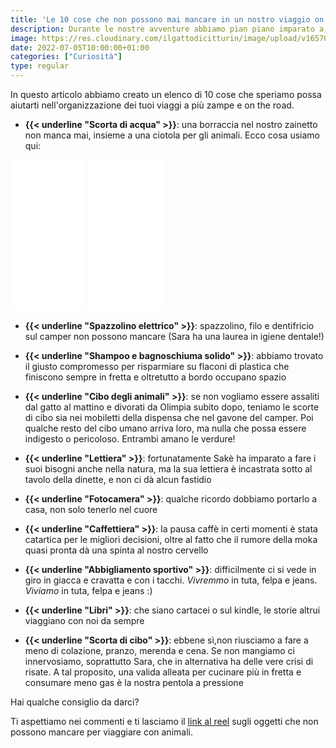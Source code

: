 ```yaml
---
title: 'Le 10 cose che non possono mai mancare in un nostro viaggio on the road'
description: Durante le nostre avventure abbiamo pian piano imparato a capire quali fossero gli oggetti fondamentali da avere con noi, ad uso umano e animale
image: https://res.cloudinary.com/ilgattodicitturin/image/upload/v1657024162/Articoli/10_cose_per_un_viaggio_ontheroad_udittt.jpg
date: 2022-07-05T10:00:00+01:00
categories: ["Curiosità"]
type: regular
---
```

In questo articolo abbiamo creato un elenco di 10 cose che speriamo possa aiutarti nell'organizzazione dei tuoi viaggi a più zampe e on the road.

* **{{< underline "Scorta di acqua" >}}**: una borraccia nel nostro zainetto non manca mai, insieme a una ciotola per gli animali.
Ecco cosa usiamo qui: 


<iframe sandbox="allow-popups allow-scripts allow-modals allow-forms allow-same-origin" style="width:120px;height:240px;" marginwidth="0" marginheight="0" scrolling="no" frameborder="0" src="//rcm-eu.amazon-adsystem.com/e/cm?lt1=_blank&bc1=000000&IS2=1&bg1=FFFFFF&fc1=000000&lc1=0000FF&t=vandipety-21&language=it_IT&o=29&p=8&l=as4&m=amazon&f=ifr&ref=as_ss_li_til&asins=B09MZL9N28&linkId=8c2230f680447d23aa9f1b094b376ced"></iframe>

<iframe sandbox="allow-popups allow-scripts allow-modals allow-forms allow-same-origin" style="width:120px;height:240px;" marginwidth="0" marginheight="0" scrolling="no" frameborder="0" src="//rcm-eu.amazon-adsystem.com/e/cm?lt1=_blank&bc1=000000&IS2=1&bg1=FFFFFF&fc1=000000&lc1=0000FF&t=vandipety-21&language=it_IT&o=29&p=8&l=as4&m=amazon&f=ifr&ref=as_ss_li_til&asins=B08QMHK95X&linkId=2a6a3352eb9d8d7b931e9a6a218bd407"></iframe>

* **{{< underline "Spazzolino elettrico" >}}**: spazzolino, filo e dentifricio sul camper non possono mancare (Sara ha una laurea in igiene dentale!)

* **{{< underline "Shampoo e bagnoschiuma solido" >}}**: abbiamo trovato il giusto compromesso per risparmiare su flaconi di plastica che finiscono sempre in fretta e oltretutto a bordo occupano spazio

* **{{< underline "Cibo degli animali" >}}**: se non vogliamo essere assaliti dal gatto al mattino e divorati da Olimpia subito dopo, teniamo le scorte di cibo sia nei mobiletti della dispensa che nel gavone del camper. Poi qualche resto del cibo umano arriva loro, ma nulla che possa essere indigesto o pericoloso. Entrambi amano le verdure!

* **{{< underline "Lettiera" >}}**: fortunatamente Sakè ha imparato a fare i suoi bisogni anche nella natura, ma la sua lettiera è incastrata sotto al tavolo della dinette, e non ci dà alcun fastidio

* **{{< underline "Fotocamera" >}}**: qualche ricordo dobbiamo portarlo a casa, non solo tenerlo nel cuore

* **{{< underline "Caffettiera" >}}**: la pausa caffè in certi momenti è stata catartica per le migliori decisioni, oltre al fatto che il rumore della moka quasi pronta dà una spinta al nostro cervello

* **{{< underline "Abbigliamento sportivo" >}}**: difficilmente ci si vede in giro in giacca e cravatta e con i tacchi. *Vivremmo* in tuta, felpa e jeans. *Viviamo* in tuta, felpa e jeans :)

* **{{< underline "Libri" >}}**: che siano cartacei o sul kindle, le storie altrui viaggiano con noi da sempre

* **{{< underline "Scorta di cibo" >}}**: ebbene sì,non riusciamo a fare a meno di colazione, pranzo, merenda e cena. Se non mangiamo ci innervosiamo, soprattutto Sara, che in alternativa ha delle vere crisi di risate. A tal proposito, una valida alleata per cucinare più in fretta e consumare meno gas è la nostra pentola a pressione


Hai qualche consiglio da darci?   

Ti aspettiamo nei commenti e ti lasciamo il [link al reel](https://www.instagram.com/reel/CfoKWj7Da3m/?utm_source=ig_web_button_share_sheet) sugli oggetti che non possono mancare per viaggiare con animali. 